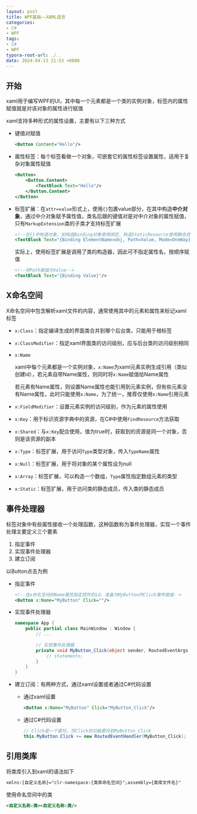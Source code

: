 ```yaml
---
layout: post
title: WPF基础——XAML语言
categories:
- C#
- WPF
tags:
- C#
- WPF
typora-root-url: ./..
date: 2024-04-13 21:53 +0800
---
```

## 开始

xaml用于编写WPF的UI，其中每一个元素都是一个类的实例对象，标签内的属性赋值就是对该对象的属性进行赋值

xaml支持多种形式的属性设置，主要有以下三种方式

-   键值对赋值

    ```xml
    <Button Content="Hello"/>
    ```

-   属性标签：每个标签看做一个对象，可嵌套它的属性标签设置属性，适用于复杂对象属性赋值

    ``` xml
    <Button>
    	<Button.Content>
            <TextBlock Text="Hello"/>
        </Button.Content>
    </Button>
    ```

-   标签扩展：在`attr=value`形式上，使用`{}`包裹value部分，在其中构造**中介对象**，通过中介对象赋予属性值，类名后跟的键值对是对中介对象的属性赋值，只有`MarkupExtension`类的子类才支持标签扩展

    ```xml
    <!--在{}中构造对象，如构造Binding对象使用绑定，构造StaticResource使用静态资源等-->
    <TextBlock Text="{Binding ElementName=obj, Path=Value, Mode=OneWay}"/>
    ```

    实际上，使用标签扩展是调用了类的构造器，因此可不指定属性名，按顺序赋值

    ```xml
    <!--将Path赋值为Value-->
    <TextBlock Text="{Binding Value}"/>
    ```

## X命名空间

X命名空间中包含解析xaml文件的内容，通常使用其中的元素和属性来标记xaml标签

-   `x:Class`：指定编译生成的界面类合并到哪个后台类，只能用于根标签

-   `x:ClassModifier`：指定xaml界面类的访问级别，应与后台类的访问级别相同

-   `x:Name`

    xaml中每个元素都是一个实例对象，`x:Name`为xaml元素实例生成引用（类似创建id），若元素自带Name属性，则同时将`x:Name`赋值给Name属性

    若元素有Name属性，则设置Name属性也能引用到元素实例，但有些元素没有Name属性，此时只能使用`x:Name`，为了统一，推荐仅使用`x:Name`引用元素

-   `x:FieldModifier`：设置元素实例的访问级别，作为元素的属性使用

-   `x:Key`：用于标识资源字典中的资源，在C#中使用`FindResource`方法获取

-   `x:Shared`：与`x:Key`配合使用，值为true时，获取到的资源是同一个对象，否则是该资源的副本

-   `x:Type`：标签扩展，用于访问`Type`类型对象，传入`TypeName`属性

-   `x:Null`：标签扩展，用于将对象的某个属性设为null

-   `x:Array`：标签扩展，可以构造一个数组，`Type`属性指定数组元素的类型

-   `x:Static`：标签扩展，用于访问类的静态成员，传入类的静态成员

## 事件处理器

标签对象中有些属性接收一个处理函数，这种函数称为事件处理器，实现一个事件处理主要定义三个要素

1.   指定事件
2.   实现事件处理器
3.   建立订阅

以Button点击为例

-   指定事件

    ``` xml
    <!--在x命名空间的Name属性指定控件的id，准备为MyButton的Click事件赋值-->
    <Button x:Name="MyButton" Click=""/>
    ```

-   实现事件处理器

    ```c#
    namespace App {
        public partial class MainWindow : Window {
            // ...
            
            // 实现事件处理器
            private void MyButton_Click(object sender, RoutedEventArgs e) {
                // statements;
            }
        }
    }
    ```

-   建立订阅：有两种方式，通过xaml设置或者通过C#代码设置

    -   通过xaml设置

        ``` xml
        <Button x:Name="MyButton" Click="MyButton_Click"/>
        ```

    -   通过C#代码设置

        ```c#
        // Click是一个委托，将Click的功能委托到MyButton_Click
        this.MyButton.Click += new RoutedEventHandler(MyButton_Click);
        ```

## 引用类库

将类库引入到xaml的语法如下

```xml
xmlns:{自定义名称}="clr-namespace:{类库命名空间}";assembly={类库文件名}"
```

使用命名空间中的类

```xml
<自定义名称:类><自定义名称:类/>
```

